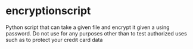 # encryptionscript
Python script that can take a given file and encrypt it given a using password.
Do not use for any purposes other than to test authorized uses such as to protect your credit card data
